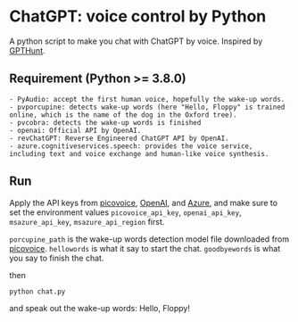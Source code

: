 # ChatGPT: voice control by Python

A python script to make you chat with ChatGPT by voice. Inspired by [GPTHunt](https://zhuanlan.zhihu.com/p/599181411).

## Requirement (Python >= 3.8.0)
    - PyAudio: accept the first human voice, hopefully the wake-up words.
    - pvporcupine: detects wake-up words (here "Hello, Floppy" is trained online, which is the name of the dog in the Oxford tree).
    - pvcobra: detects the wake-up words is finished
    - openai: Official API by OpenAI.
    - revChatGPT: Reverse Engineered ChatGPT API by OpenAI.
    - azure.cognitiveservices.speech: provides the voice service, including text and voice exchange and human-like voice synthesis.
  
## Run
Apply the API keys from [picovoice](https://console.picovoice.ai), [OpenAI](https://openai.com/api), and [Azure](https://azure.microsoft.com/en-us/free/ai), and make sure to set the environment values ``picovoice_api_key``, ``openai_api_key``, ``msazure_api_key``, ``msazure_api_region`` first. 

``porcupine_path`` is the wake-up words detection model file downloaded from [picovoice](https://console.picovoice.ai).
``hellowords`` is what it say to start the chat.
``goodbyewords`` is what you say to finish the chat.

then
```
python chat.py
```

and speak out the wake-up words: Hello, Floppy!



